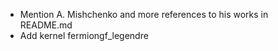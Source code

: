* Mention A. Mishchenko and more references to his works in README.md
* Add kernel fermiongf_legendre
